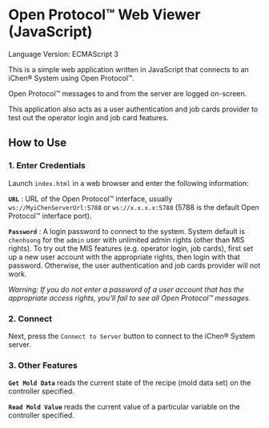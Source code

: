 Open Protocol™ Web Viewer (JavaScript)
=====================================

Language Version: ECMAScript 3

This is a simple web application written in JavaScript that connects to an iChen® System using Open Protocol™.

Open Protocol™ messages to and from the server are logged on-screen.

This application also acts as a user authentication and job cards provider to test out the operator login and job card features.

How to Use
----------

### 1. Enter Credentials

Launch `index.html` in a web browser and enter the following information:

**`URL`** : URL of the Open Protocol™ interface, usually `ws://MyiChenServerUrl:5788` or `ws://x.x.x.x:5788` (5788 is the default Open Protocol™ interface port).

**`Password`** : A login password to connect to the system.  System default is `chenhsong` for the `admin` user with unlimited admin rights (other than MIS rights).
To try out the MIS features (e.g. operator login, job cards), first set up a new user account with the appropriate rights, then login with that password.
Otherwise, the user authentication and job cards provider will not work.

_Warning: If you do not enter a password of a user account that has the appropriate access rights, you'll fail to see all Open Protocol™ messages._

### 2. Connect

Next, press the `Connect to Server` button to connect to the iChen® System server.

### 3. Other Features

**`Get Mold Data`** reads the current state of the recipe (mold data set) on the controller specified.

**`Read Mold Value`** reads the current value of a particular variable on the controller specified.
